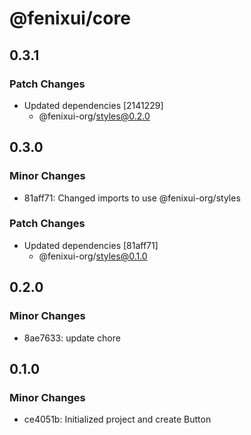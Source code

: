 # @fenixui/core

## 0.3.1

### Patch Changes

- Updated dependencies [2141229]
  - @fenixui-org/styles@0.2.0

## 0.3.0

### Minor Changes

- 81aff71: Changed imports to use @fenixui-org/styles

### Patch Changes

- Updated dependencies [81aff71]
  - @fenixui-org/styles@0.1.0

## 0.2.0

### Minor Changes

- 8ae7633: update chore

## 0.1.0

### Minor Changes

- ce4051b: Initialized project and create Button
